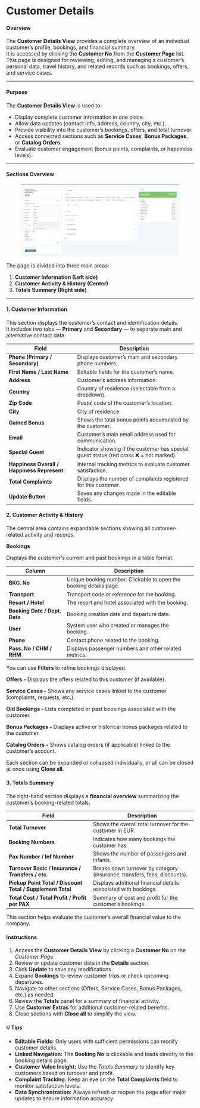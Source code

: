 # Customer Details

#### **Overview**

The **Customer Details View** provides a complete overview of an individual customer’s profile, bookings, and financial summary.\
It is accessed by clicking the **Customer No** from the **Customer Page** list.\
This page is designed for reviewing, editing, and managing a customer’s personal data, travel history, and related records such as bookings, offers, and service cases.

***

#### **Purpose**

The **Customer Details View** is used to:

* Display complete customer information in one place.
* Allow data updates (contact info, address, country, city, etc.).
* Provide visibility into the customer’s bookings, offers, and total turnover.
* Access connected sections such as **Service Cases**, **Bonus Packages**, or **Catalog Orders**.
* Evaluate customer engagement (bonus points, complaints, or happiness levels).

***

#### **Sections Overview**

<figure><img src="../../.gitbook/assets/image (1) (1) (1) (1).png" alt=""><figcaption></figcaption></figure>

The page is divided into three main areas:

1. **Customer Information (Left side)**
2. **Customer Activity & History (Center)**
3. **Totals Summary (Right side)**

***

#### **1. Customer Information**

This section displays the customer’s contact and identification details.\
It includes two tabs — **Primary** and **Secondary** — to separate main and alternative contact data.

| **Field**                                    | **Description**                                                                        |
| -------------------------------------------- | -------------------------------------------------------------------------------------- |
| **Phone (Primary / Secondary)**              | Displays customer’s main and secondary phone numbers.                                  |
| **First Name / Last Name**                   | Editable fields for the customer’s name.                                               |
| **Address**                                  | Customer’s address information.                                                        |
| **Country**                                  | Country of residence (selectable from a dropdown).                                     |
| **Zip Code**                                 | Postal code of the customer’s location.                                                |
| **City**                                     | City of residence.                                                                     |
| **Gained Bonus**                             | Shows the total bonus points accumulated by the customer.                              |
| **Email**                                    | Customer’s main email address used for communication.                                  |
| **Special Guest**                            | Indicator showing if the customer has special guest status (red cross ❌ = not marked). |
| **Happiness Overall / Happiness Represent.** | Internal tracking metrics to evaluate customer satisfaction.                           |
| **Total Complaints**                         | Displays the number of complaints registered for this customer.                        |
| **Update Button**                            | Saves any changes made in the editable fields.                                         |

#### **2. Customer Activity & History**

The central area contains expandable sections showing all customer-related activity and records.

**Bookings**

Displays the customer’s current and past bookings in a table format.

| **Column**                    | **Description**                                                    |
| ----------------------------- | ------------------------------------------------------------------ |
| **BKG. No**                   | Unique booking number. Clickable to open the booking details page. |
| **Transport**                 | Transport code or reference for the booking.                       |
| **Resort / Hotel**            | The resort and hotel associated with the booking.                  |
| **Booking Date / Dept. Date** | Booking creation date and departure date.                          |
| **User**                      | System user who created or manages the booking.                    |
| **Phone**                     | Contact phone related to the booking.                              |
| **Pass. No / CHM / RHM**      | Displays passenger numbers and other related metrics.              |

You can use **Filters** to refine bookings displayed.

**Offers -** Displays the offers related to this customer (if available).

**Service Cases -** Shows any service cases linked to the customer (complaints, requests, etc.).

**Old Bookings -** Lists completed or past bookings associated with the customer.

**Bonus Packages -** Displays active or historical bonus packages related to the customer.

**Catalog Orders -** Shows catalog orders (if applicable) linked to the customer’s account.

Each section can be expanded or collapsed individually, or all can be closed at once using **Close all**.

#### **3. Totals Summary**

The right-hand section displays a **financial overview** summarizing the customer’s booking-related totals.

| **Field**                                                  | **Description**                                                           |
| ---------------------------------------------------------- | ------------------------------------------------------------------------- |
| **Total Turnover**                                         | Shows the overall total turnover for the customer in EUR.                 |
| **Booking Numbers**                                        | Indicates how many bookings the customer has.                             |
| **Pax Number / Inf Number**                                | Shows the number of passengers and infants.                               |
| **Turnover Basic / Insurance / Transfers / etc.**          | Breaks down turnover by category (insurance, transfers, fees, discounts). |
| **Pickup Point Total / Discount Total / Supplement Total** | Displays additional financial details associated with bookings.           |
| **Total Cost / Total Profit / Profit per PAX**             | Summary of cost and profit for the customer’s bookings.                   |

This section helps evaluate the customer’s overall financial value to the company.

#### **Instructions**

1. Access the **Customer Details View** by clicking a **Customer No** on the _Customer Page_.
2. Review or update customer data in the **Details** section.
3. Click **Update** to save any modifications.
4. Expand **Bookings** to review customer trips or check upcoming departures.
5. Navigate to other sections (Offers, Service Cases, Bonus Packages, etc.) as needed.
6. Review the **Totals** panel for a summary of financial activity.
7. Use **Customer Extras** for additional customer-related benefits.
8. Close sections with **Close all** to simplify the view.

#### 💡 **Tips**

* **Editable Fields:** Only users with sufficient permissions can modify customer details.
* **Linked Navigation:** The **Booking No** is clickable and leads directly to the booking details page.
* **Customer Value Insight:** Use the _Totals Summary_ to identify key customers based on turnover and profit.
* **Complaint Tracking:** Keep an eye on the **Total Complaints** field to monitor satisfaction levels.
* **Data Synchronization:** Always refresh or reopen the page after major updates to ensure information accuracy.
